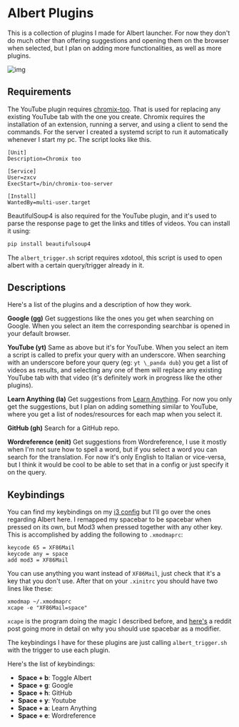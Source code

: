 # Albert Plugins
This is a collection of plugins I made for Albert launcher. For now they don't
do much other than offering suggestions and opening them on the browser when
selected, but I plan on adding more functionalities, as well as more plugins.

![img](https://thumbs.gfycat.com/BlondLinedGnatcatcher-max-14mb.gif)


## Requirements
The YouTube plugin requires [chromix-too](https://github.com/smblott-github/chromix-too).
That is used for replacing any existing YouTube tab with the one you create.
Chromix requires the installation of an extension, running a server, and using a
client to send the commands. For the server I created a systemd script to run it
automatically whenever I start my pc. The script looks like this.

```
[Unit]
Description=Chromix too

[Service]
User=zxcv
ExecStart=/bin/chromix-too-server

[Install]
WantedBy=multi-user.target
```

BeautifulSoup4 is also required for the YouTube plugin, and it's used to parse the
response page to get the links and titles of videos. You can install it using:

```bash
pip install beautifulsoup4
```

The `albert_trigger.sh` script requires xdotool, this script is used to open
albert with a certain query/trigger already in it.


## Descriptions
Here's a list of the plugins and a description of how they work.

**Google (gg)**
Get suggestions like the ones you get when searching on Google. When you select
an item the corresponding searchbar is opened in your default browser.

**YouTube (yt)**
Same as above but it's for YouTube. When you select an item a script is called
to prefix your query with an underscore. When searching with an underscore before
your query (eg: `yt \_panda dub`) you get a list of videos as results, and
selecting any one of them will replace any existing YouTube tab with that video
(it's definitely work in progress like the other plugins).

**Learn Anything (la)**
Get suggestions from [Learn Anything](https://learn-anything.xyz). For now you
only get the suggestions, but I plan on adding something similar to YouTube,
where you get a list of nodes/resources for each map when you select it.

**GitHub (gh)**
Search for a GitHub repo.

**Wordreference (enit)**
Get suggestions from Wordreference, I use it mostly when I'm not sure how to
spell a word, but if you select a word you can search for the translation. For
now it's only English to Italian or vice-versa, but I think it would be cool to
be able to set that in a config or just specify it on the query.


## Keybindings
You can find my keybindings on my [i3 config](https://github.com/nglgzz/dots/blob/laptop/config/i3/config)
but I'll go over the ones regarding Albert here. I remapped my spacebar to be
spacebar when pressed on its own, but Mod3 when pressed together with any other
key. This is accomplished by adding the following to `.xmodmaprc`:

```
keycode 65 = XF86Mail
keycode any = space
add mod3 = XF86Mail
```

You can use anything you want instead of `XF86Mail`, just check that it's a key
that you don't use. After that on your `.xinitrc` you should have two lines like
these:

```
xmodmap ~/.xmodmaprc
xcape -e "XF86Mail=space"
```

`xcape` is the program doing the magic I described before, and [here's](https://www.reddit.com/r/i3wm/comments/5zpz69/using_space_bar_as_mod_is_life_changing/)
a reddit post going more in detail on why you should use spacebar as a modifier.

The keybindings I have for these plugins are just calling `albert_trigger.sh` with
the trigger to use each plugin.

Here's the list of keybindings:

- **Space + b**: Toggle Albert
- **Space + g**: Google
- **Space + h**: GitHub
- **Space + y**: Youtube
- **Space + a**: Learn Anything
- **Space + e**: Wordreference
